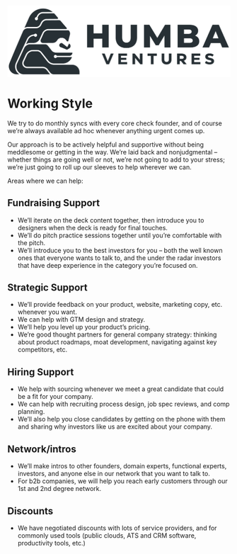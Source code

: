 <a href="#top"></a>

<link rel="stylesheet" href="../style.css">

[![Logo](../humba_logo.png)](https://humbaventures.com/)

# Working Style
We try to do monthly syncs with every core check founder, and of course we’re always available ad hoc whenever anything urgent comes up.

Our approach is to be actively helpful and supportive without being meddlesome or getting in the way. We’re laid back and nonjudgmental – whether things are going well or not, we’re not going to add to your stress; we’re just going to roll up our sleeves to help wherever we can.

Areas where we can help:

## Fundraising Support

* We’ll iterate on the deck content together, then introduce you to designers when the deck is ready for final touches.
* We’ll do pitch practice sessions together until you’re comfortable with the pitch.
* We’ll introduce you to the best investors for you – both the well known ones that everyone wants to talk to, and the under the radar investors that have deep experience in the category you’re focused on.

## Strategic Support

* We’ll provide feedback on your product, website, marketing copy, etc. whenever you want.
* We can help with GTM design and strategy.
* We’ll help you level up your product’s pricing.
* We’re good thought partners for general company strategy: thinking about product roadmaps, moat development, navigating against key competitors, etc.

## Hiring Support

* We help with sourcing whenever we meet a great candidate that could be a fit for your company.
* We can help with recruiting process design, job spec reviews, and comp planning.
* We’ll also help you close candidates by getting on the phone with them and sharing why investors like us are excited about your company.

## Network/intros

* We’ll make intros to other founders, domain experts, functional experts, investors, and anyone else in our network that you want to talk to.
* For b2b companies, we will help you reach early customers through our 1st and 2nd degree network.

## Discounts

* We have negotiated discounts with lots of service providers, and for commonly used tools (public clouds, ATS and CRM software, productivity tools, etc.)
